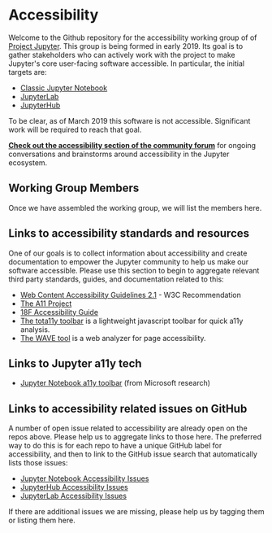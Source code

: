 # Accessibility

Welcome to the Github repository for the accessibility working group of of [Project Jupyter](https://jupyter.org/). This group is being formed in early 2019. Its goal is to gather stakeholders who can actively work with the project to make Jupyter's core user-facing software accessible. In particular, the initial targets are:

* [Classic Jupyter Notebook](https://github.com/jupyter/notebook)
* [JupyterLab](https://github.com/jupyterlab/jupyterlab)
* [JupyterHub](https://github.com/jupyterhub/jupyterhub)

To be clear, as of March 2019 this software is not accessible. Significant work will be required to reach that goal.

[**Check out the accessibility section of the community forum**](https://discourse.jupyter.org/c/special-topics/accessibility) for
ongoing conversations and brainstorms around accessibility in the Jupyter ecosystem.

## Working Group Members

Once we have assembled the working group, we will list the members here.

## Links to accessibility standards and resources

One of our goals is to collect information about accessibility and create documentation to empower the Jupyter community to help us make our software accessible. Please use this section to begin to aggregate relevant third party standards, guides, and documentation related to this:

* [Web Content Accessibility Guidelines 2.1](https://www.w3.org/TR/WCAG21/) - W3C Recommendation
* [The A11 Project](https://a11yproject.com/)
* [18F Accessibility Guide](https://accessibility.18f.gov/)
* [The tota11y toolbar](https://khan.github.io/tota11y/) is a lightweight javascript toolbar for quick a11y analysis.
* [The WAVE tool](http://wave.webaim.org/report#/http://z2jh.jupyter.org/) is a web analyzer for page accessibility.

## Links to Jupyter a11y tech

* [Jupyter Notebook a11y toolbar](https://github.com/uclixnjupyternbaccessibility/jupyter_contrib_nbextensions/tree/master/src/jupyter_contrib_nbextensions/nbextensions/accessibility_toolbar) (from Microsoft research)

## Links to accessibility related issues on GitHub

A number of open issue related to accessibility are already open on the repos above. Please help us to aggregate links to those here. The preferred way to do this is for each repo to have a unique GitHub label for accessibility, and then to link to the GitHub issue search that automatically lists those issues:

* [Jupyter Notebook Accessibility Issues](https://github.com/jupyter/notebook/issues?q=is%3Aopen+is%3Aissue+label%3Atag%3AAccessibility)
* [JupyterHub Accessibility Issues](https://github.com/jupyterhub/jupyterhub/issues?q=is%3Aopen+is%3Aissue+label%3Aaccessibility)
* [JupyterLab Accessibility Issues](https://github.com/jupyterlab/jupyterlab/issues?q=is%3Aopen+is%3Aissue+label%3Atag%3AAccessibility)

If there are additional issues we are missing, please help us by tagging them or listing them here.

